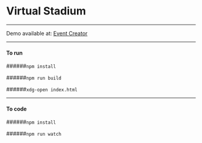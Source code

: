 # Virtual Stadium
---
Demo available at: [Event Creator](https://palamalama.github.io/virtual_stadium/ "Github.io Event Creator")

---
#### To run
######```npm install```

######```npm run build```

######```xdg-open index.html```

---
#### To code
######```npm install```

######```npm run watch```
